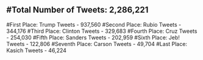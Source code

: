 #Total Number of Tweets: 2,286,221 
---
#First Place: Trump Tweets - 937,560
#Second Place: Rubio Tweets - 344,176
#Third Place: Clinton Tweets - 329,683
#Fourth Place: Cruz Tweets - 254,030
#Fifth Place: Sanders Tweets - 202,959
#Sixth Place: Jeb! Tweets - 122,806
#Seventh Place: Carson Tweets - 49,704
#Last Place: Kasich Tweets - 46,224
